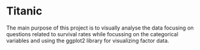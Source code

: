 # Titanic

The main purpose of this project is to visually analyse the data focusing on questions related to survival rates while focussing on the categorical variables and using the ggplot2 library for visualizing factor data. 

